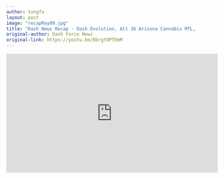 ```yaml
---
author: tungfa
layout: post
image: "recapMay09.jpg"
title: "Dash News Recap - Dash Evolution, Alt 36 Arizona Cannabis MTL, Wikileaks & Dash Core Q1 Update"
original-author: Dash Force News
original-link: https://youtu.be/BbrgYOPTEmM
---
```



<iframe width="560" height="315" src="https://www.youtube.com/embed/BbrgYOPTEmM" frameborder="0" allow="autoplay; encrypted-media" allowfullscreen></iframe>